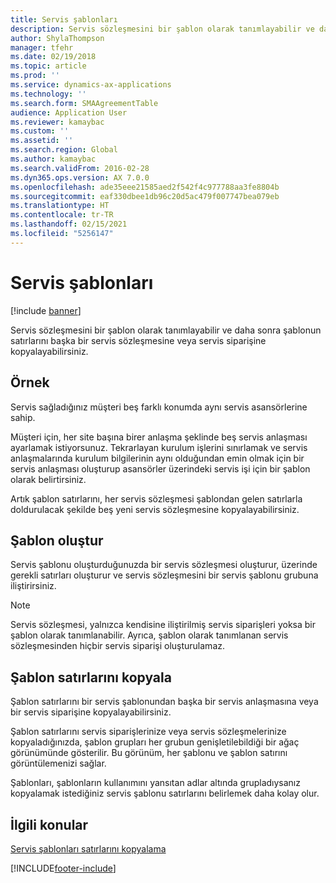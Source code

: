 ```yaml
---
title: Servis şablonları
description: Servis sözleşmesini bir şablon olarak tanımlayabilir ve daha sonra şablonun satırlarını başka bir servis sözleşmesine veya servis siparişine kopyalayabilirsiniz.
author: ShylaThompson
manager: tfehr
ms.date: 02/19/2018
ms.topic: article
ms.prod: ''
ms.service: dynamics-ax-applications
ms.technology: ''
ms.search.form: SMAAgreementTable
audience: Application User
ms.reviewer: kamaybac
ms.custom: ''
ms.assetid: ''
ms.search.region: Global
ms.author: kamaybac
ms.search.validFrom: 2016-02-28
ms.dyn365.ops.version: AX 7.0.0
ms.openlocfilehash: ade35eee21585aed2f542f4c977788aa3fe8804b
ms.sourcegitcommit: eaf330dbee1db96c20d5ac479f007747bea079eb
ms.translationtype: HT
ms.contentlocale: tr-TR
ms.lasthandoff: 02/15/2021
ms.locfileid: "5256147"
---
```

# <a name="service-templates"></a>Servis şablonları

[!include [banner](../includes/banner.md)]

Servis sözleşmesini bir şablon olarak tanımlayabilir ve daha sonra şablonun satırlarını başka bir servis sözleşmesine veya servis siparişine kopyalayabilirsiniz.

## <a name="example"></a>Örnek

Servis sağladığınız müşteri beş farklı konumda aynı servis asansörlerine sahip.

Müşteri için, her site başına birer anlaşma şeklinde beş servis anlaşması ayarlamak istiyorsunuz.
Tekrarlayan kurulum işlerini sınırlamak ve servis anlaşmalarında kurulum bilgilerinin aynı olduğundan emin olmak için bir servis anlaşması oluşturup asansörler üzerindeki servis işi için bir şablon olarak belirtirsiniz.

Artık şablon satırlarını, her servis sözleşmesi şablondan gelen satırlarla doldurulacak şekilde beş yeni servis sözleşmesine kopyalayabilirsiniz.

## <a name="create-a-template"></a>Şablon oluştur

Servis şablonu oluşturduğunuzda bir servis sözleşmesi oluşturur, üzerinde gerekli satırları oluşturur ve servis sözleşmesini bir servis şablonu grubuna iliştirirsiniz.

> [!NOTE]
> Servis sözleşmesi, yalnızca kendisine iliştirilmiş servis siparişleri yoksa bir şablon olarak tanımlanabilir. Ayrıca, şablon olarak tanımlanan servis sözleşmesinden hiçbir servis siparişi oluşturulamaz.

## <a name="copy-template-lines"></a>Şablon satırlarını kopyala

Şablon satırlarını bir servis şablonundan başka bir servis anlaşmasına veya bir servis siparişine kopyalayabilirsiniz.

Şablon satırlarını servis siparişlerinize veya servis sözleşmelerinize kopyaladığınızda, şablon grupları her grubun genişletilebildiği bir ağaç görünümünde gösterilir. Bu görünüm, her şablonu ve şablon satırını görüntülemenizi sağlar.

Şablonları, şablonların kullanımını yansıtan adlar altında grupladıysanız kopyalamak istediğiniz servis şablonu satırlarını belirlemek daha kolay olur.

## <a name="related-topics"></a>İlgili konular

[Servis şablonları satırlarını kopyalama](copy-service-template-lines.md)


[!INCLUDE[footer-include](../../includes/footer-banner.md)]